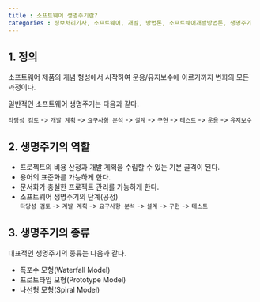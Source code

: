 ```yaml
---
title : 소프트웨어 생명주기란?
categories : 정보처리기사, 소프트웨어, 개발, 방법론, 소프트웨어개발방법론, 생명주기
---
```


## 1. 정의

소프트웨어 제품의 개념 형성에서 시작하여  운용/유지보수에 이르기까지 변화의 모든 과정이다.

일반적인 소프트웨어 생명주기는 다음과 같다. 

`타당성 검토` -> `개발 계획` -> `요구사항 분석` -> `설계` -> `구현` -> `테스트` -> `운용` -> `유지보수`

## 2. 생명주기의 역할

- 프로젝트의 비용 산정과 개발 계획을 수립할 수 있는 기본 골격이 된다.
- 용어의 표준화를 가능하게 한다.
- 문서화가 충실한 프로젝트 관리를 가능하게 한다.
- 소프트웨어 생명주기의 단계(공정) <br>
`타당성 검토` -> `계발 계획` -> `요구사항 분석` -> `설계` -> `구현` -> `테스트`


## 3. 생명주기의 종류

대표적인 생명주기의 종류는 다음과 같다.

- 폭포수 모형(Waterfall Model)
- 프로토타입 모형(Prototype Model)
- 나선형 모형(Spiral Model)




